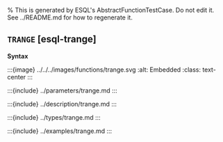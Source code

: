 % This is generated by ESQL's AbstractFunctionTestCase. Do not edit it. See ../README.md for how to regenerate it.

## `TRANGE` [esql-trange]

**Syntax**

:::{image} ../../../images/functions/trange.svg
:alt: Embedded
:class: text-center
:::


:::{include} ../parameters/trange.md
:::

:::{include} ../description/trange.md
:::

:::{include} ../types/trange.md
:::

:::{include} ../examples/trange.md
:::
